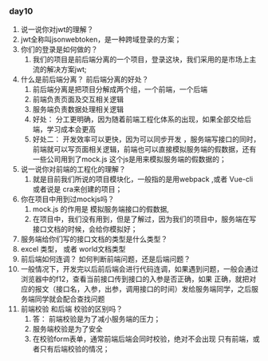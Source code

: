 ### day10

1.  说一说你对jwt的理解？
   1.   jwt全称叫jsonwebtoken，是一种跨域登录的方案；
2. 你们的登录是如何做的？
   1. 我们的项目是前后端分离的一个项目，登录这块，我们采用的是市场上主流的解决方案jwt;
3. 什么是前后端分离？ 前后端分离的好处？
   1. 前后端分离是把项目分解成两个组，一个前端，一个后端
   2. 前端负责页面及交互相关逻辑
   3. 服务端负责数据处理相关逻辑
   4. 好处： 分工更明确，因为随着前端工程化体系的出现，如果全部交给后端，学习成本会更高
   5. 好处二： 开发效率可以更快，因为可以同步开发 ，服务端写接口的同时，前端就可以写页面相关逻辑，前端也可以直接模拟服务端的假数据，还有一些公司用到了mock.js 这个js是用来模拟服务端的假数据的；
4. 说一说你对前端的工程化的理解？
   1. 就是目前我们所说的项目模块化，一般指的是用webpack ,或者 Vue-cli 或者说是 cra来创建的项目；
5. 你在项目中用到过mockjs吗？
   1. mock.js  的作用是 模拟服务端接口的假数据, 
   2. 在项目中，我们没有用到，但是了解过，因为我们的项目中，服务端在写接口文档的时候，会给你模拟好；
6.  服务端给你们写的接口文档的类型是什么类型？
   1. excel 类型，  或者 world文档类型
7.  前后端如何连调？ 如何判断前端问题，还是后端问题？
   1. 一般情况下，开发完以后前后端会进行代码连调，如果遇到问题，一般会通过浏览器中的f12，查看当前接口传到接口的入参是否正确，如果 正确，就把对应的报文（接口名，入参，出参，调用接口的时间）发给服务端同学，之后服务端同学就会配合查找问题
8. 前端校验 和后端 校验的区别吗？
   1. 答： 前端校验是为了减小服务端的压力； 
   2. 服务端校验是为了安全
   3. 在校验form表单，通常前端后端会同时校验，绝对不会出现 只有前端，或者只有后端校验的情况；